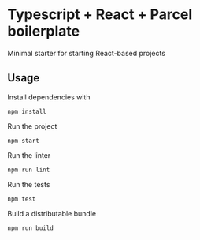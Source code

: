 # Typescript + React + Parcel boilerplate

Minimal starter for starting React-based projects

## Usage

Install dependencies with

```
npm install
```

Run the project

```
npm start
```

Run the linter

```
npm run lint
```

Run the tests

```
npm test
```

Build a distributable bundle

```
npm run build
```
